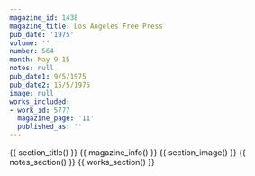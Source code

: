 ```yaml
---
magazine_id: 1438
magazine_title: Los Angeles Free Press
pub_date: '1975'
volume: ''
number: 564
month: May 9-15
notes: null
pub_date1: 9/5/1975
pub_date2: 15/5/1975
image: null
works_included:
- work_id: 5777
  magazine_page: '11'
  published_as: ''
---
```


{{ section_title() }}
{{ magazine_info() }}
{{ section_image() }}
{{ notes_section() }}
{{ works_section() }}
